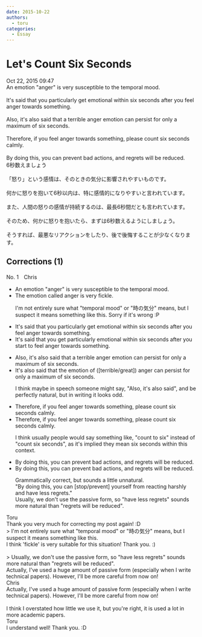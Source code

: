 ```yaml
---
date: 2015-10-22
authors:
  - toru
categories:
  - Essay
---
```


<h1 id="subject_show">Let's Count Six Seconds</h1>
<div class="date">Oct 22, 2015 09:47</div>
<div id="post"><div id="body_show_ori">
An emotion "anger" is very susceptible to the temporal mood.<br/><br/>It's said that you particularly get emotional within six seconds after you feel anger towards something.<br/><br/>Also, it's also said that a terrible anger emotion can persist for only a maximum of six seconds.<br/><br/>Therefore, if you feel anger towards something, please count six seconds calmly.<br/><br/>By doing this, you can prevent bad actions, and regrets will be reduced.
</div></div>

<!-- more -->

<div id="post_ja"><div id="body_show_mo">
6秒数えましょう<br/><br/>「怒り」という感情は、そのときの気分に影響されやすいものです。<br/><br/>何かに怒りを抱いて6秒以内は、特に感情的になりやすいと言われています。<br/><br/>また、人間の怒りの感情が持続するのは、最長6秒間だとも言われています。<br/><br/>そのため、何かに怒りを抱いたら、まずは6秒数えるようにしましょう。<br/><br/>そうすれば、最悪なリアクションをしたり、後で後悔することが少なくなります。
</div></div>

## Corrections (1)
<div id="block"><div class="first_name"> No. 1　<span class="just_name">Chris</span></div><div id="block2">
<ul class="correction_field">
<li class="incorrect">An emotion "anger" is very susceptible to the temporal mood.</li>
<li class="corrected correct">
<span class="f_blue">The emotion called anger</span> is very <span class="f_blue">fickle.</span>
<p class="correction_comment">I'm not entirely sure what "temporal mood" or "時の気分" means, but I suspect it means something like this. Sorry if it's wrong :P</p>
</li>
</ul>
<ul class="correction_field">
<li class="incorrect">It's said that you particularly get emotional within six seconds after you feel anger towards something.</li>
<li class="corrected correct">
It's said that you <span class="f_blue">get particularly</span> emotional within six seconds after you <span class="f_blue">start to </span>feel anger towards something.
</li>
</ul>
<ul class="correction_field">
<li class="incorrect">Also, it's also said that a terrible anger emotion can persist for only a maximum of six seconds.</li>
<li class="corrected correct">
<span class="f_blue">It's also</span> said that <span class="f_blue">the emotion of ([terrible/great]) anger </span>can persist for only a maximum of six seconds.
<p class="correction_comment">I think maybe in speech someone might say, "Also, it's also said", and be perfectly natural, but in writing it looks odd.</p>
</li>
</ul>
<ul class="correction_field">
<li class="incorrect">Therefore, if you feel anger towards something, please count six seconds calmly.</li>
<li class="corrected correct">
Therefore, if you feel anger towards something, please count six seconds calmly.
<p class="correction_comment">I think usually people would say something like, "count to six" instead of "count six seconds", as it's implied they mean six seconds within this context.</p>
</li>
</ul>
<ul class="correction_field">
<li class="incorrect">By doing this, you can prevent bad actions, and regrets will be reduced.</li>
<li class="corrected correct">
By doing this, you can prevent bad actions, and regrets will be reduced.
<p class="correction_comment">Grammatically correct, but sounds a little unnatural. <br/>"By doing this, you can [stop/prevent] yourself from reacting harshly and have less regrets."<br/>Usually, we don't use the passive form, so "have less regrets" sounds more natural than "regrets will be reduced".</p>
</li>
</ul>
</div><div class="name"><span class="just_name">Toru</span><br>
Thank you very much for correcting my post again! :D<br/>&gt; I'm not entirely sure what "temporal mood" or "時の気分" means, but I suspect it means something like this.<br/>I think 'fickle' is very suitable for this situation! Thank you. :)<br/><br/>&gt; Usually, we don't use the passive form, so "have less regrets" sounds more natural than "regrets will be reduced".<br/>Actually, I've used a huge amount of passive form (especially when I write technical papers). However, I'll be more careful from now on!
</div>
<div class="name"><span class="just_name">Chris</span><br>
Actually, I've used a huge amount of passive form (especially when I write technical papers). However, I'll be more careful from now on!<br/><br/>I think I overstated how little we use it, but you're right, it is used a lot in more academic papers.
</div>
<div class="name"><span class="just_name">Toru</span><br>
I understand well! Thank you. :D
</div>
</div>
